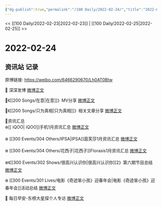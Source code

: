 ```yaml
---
{"dg-publish":true,"permalink":"/100 Daily/2022-02-24/","title":"2022-02-24","created":"2022-12-22T15:35:19.000+08:00","updated":"2023-01-09T17:24:41.483+08:00"}
---
```



<< [[100 Daily/2022-02-23\|2022-02-23]] | [[100 Daily/2022-02-25\|2022-02-25]] >>

# 2022-02-24

## 资讯站 记录

原博链接: https://weibo.com/6466290670/Lh0AT0Btw

🌟 深深发博 [微博正文](https://m.weibo.cn/6466290670/4740407575448383)

🌟《[[200 Songs/在意\|在意]]》MV分享 [微博正文](https://m.weibo.cn/6466290670/4740488491434157)

🌟《[[200 Songs/只为真相\|只为真相]]》相关文章分享 [微博正文](https://m.weibo.cn/6466290670/4740487430277621)

🌟资讯汇总  
❄️[[ iQOO\| iQOO]]手机1月资讯汇总 [微博正文](https://m.weibo.cn/6466290670/4740482792425022)

❄️ [[300 Events/304 Others/IPSA\|IPSA]]茵芙莎1月资讯汇总 [微博正文](https://m.weibo.cn/6466290670/4740491390749326)

❄️ [[300 Events/304 Others/花西子\|花西子]]Florasis1月资讯汇总 [微博正文](https://m.weibo.cn/6466290670/4740492326083007)

❄️《[[300 Events/302 Shows/很高兴认识你\|很高兴认识你]]2》第六期节目总结 [微博正文](https://m.weibo.cn/6466290670/4740363468933634)

❄️ [[300 Events/301 Lives/电影《奇迹笨小孩》迎春年会\|电影《奇迹笨小孩》迎春年会]]活动总结 [微博正文](https://m.weibo.cn/6466290670/4740334728250439)

🌟 每日早安-东榜大星探个人专访 [微博正文](https://m.weibo.cn/6466290670/4740317579053917)
